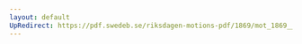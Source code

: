 ```yaml
---
layout: default
UpRedirect: https://pdf.swedeb.se/riksdagen-motions-pdf/1869/mot_1869__ak__00205.pdf
---
```

